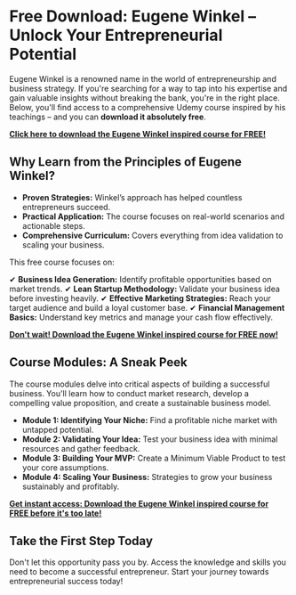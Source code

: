 # Free Download: Eugene Winkel – Unlock Your Entrepreneurial Potential

Eugene Winkel is a renowned name in the world of entrepreneurship and business strategy. If you're searching for a way to tap into his expertise and gain valuable insights without breaking the bank, you're in the right place. Below, you'll find access to a comprehensive Udemy course inspired by his teachings – and you can **download it absolutely free**.

[**Click here to download the Eugene Winkel inspired course for FREE!**](https://udemywork.com/eugene-winkel)

## Why Learn from the Principles of Eugene Winkel?

*   **Proven Strategies:** Winkel’s approach has helped countless entrepreneurs succeed.
*   **Practical Application:** The course focuses on real-world scenarios and actionable steps.
*   **Comprehensive Curriculum:** Covers everything from idea validation to scaling your business.

This free course focuses on:

✔ **Business Idea Generation:** Identify profitable opportunities based on market trends.
✔ **Lean Startup Methodology:** Validate your business idea before investing heavily.
✔ **Effective Marketing Strategies:** Reach your target audience and build a loyal customer base.
✔ **Financial Management Basics:** Understand key metrics and manage your cash flow effectively.

[**Don't wait! Download the Eugene Winkel inspired course for FREE now!**](https://udemywork.com/eugene-winkel)

## Course Modules: A Sneak Peek

The course modules delve into critical aspects of building a successful business. You'll learn how to conduct market research, develop a compelling value proposition, and create a sustainable business model.

*   **Module 1: Identifying Your Niche:** Find a profitable niche market with untapped potential.
*   **Module 2: Validating Your Idea:** Test your business idea with minimal resources and gather feedback.
*   **Module 3: Building Your MVP:** Create a Minimum Viable Product to test your core assumptions.
*   **Module 4: Scaling Your Business:** Strategies to grow your business sustainably and profitably.

[**Get instant access: Download the Eugene Winkel inspired course for FREE before it's too late!**](https://udemywork.com/eugene-winkel)

## Take the First Step Today

Don't let this opportunity pass you by. Access the knowledge and skills you need to become a successful entrepreneur. Start your journey towards entrepreneurial success today!

